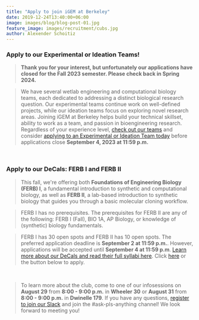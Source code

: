 ```yaml
---
title: "Apply to join iGEM at Berkeley"
date: 2019-12-24T13:40:00+06:00
image: images/blog/blog-post-01.jpg
feature_image: images/recruitment/cubs.jpg
author: Alexender Schoitiz
---
```

### Apply to our Experimental or Ideation Teams!

> **Thank you for your interest, but unfortunately our applications have closed for the Fall 2023 semester. Please check back in Spring 2024.**

> We have several wetlab engineering and computational biology teams, each dedicated to addressing a distinct biological research question. Our experimental teams continue work on well-defined projects, while our ideation teams focus on exploring novel research areas. Joining iGEM at Berkeley helps build your technical skillset, ability to work as a team, and passion in bioengineering research. Regardless of your experience level, [check out our teams](/teams) and consider [applying to an Experimental or Ideation Team today](https://forms.gle/c4TgnW8mzwJ5iUWt8) before applications close **September 4, 2023 at 11:59 p.m.**

&nbsp;

### Apply to our DeCals: FERB I and FERB II

> This fall, we're offering both **Foundations of Engineering Biology (FERB) I**, a fundamental introduction to synthetic and computational biology, as well as **FERB II**, a lab-based introduction to synthetic biology that guides you through a basic molecular cloning workflow. 

> FERB I has no prerequisites. The prerequisites for FERB II are any of the following: FERB I (Fall), BIO 1A, AP Biology, or knowledge of (synthetic) biology fundamentals.

> FERB I has 30 open spots and FERB II has 10 open spots. The preferred application deadline is **September 2 at 11:59 p.m.**. However, applications will be accepted until **September 4 at 11:59 p.m**. [Learn more about our DeCals and read their full syllabi here](https://igem.berkeley.edu/ferb). Click [here](https://linktr.ee/igematberkeleydecals) or the button below to apply.

&nbsp;

> To learn more about the club, come to one of our infosessions on **August 29** from **8:00 - 9:00 p.m.** in **Wheeler 30** or **August 31** from **8:00 - 9:00 p.m.** in **Dwinelle 179**. If you have any questions, [register to join our Slack](https://docs.google.com/forms/u/4/d/e/1FAIpQLSciPYdSDdNb4FvcPPpFazVGbXGj0E5AF2ZrsiZi8MT6jDlGfQ/viewform?usp=send_form) and join the #ask-pls-anything channel! We look forward to meeting you!